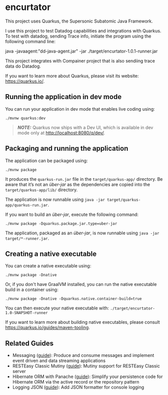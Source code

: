 # encurtator

This project uses Quarkus, the Supersonic Subatomic Java Framework.

I use this project to test Datadog capabilities and integrations with Quarkus. 
To test with datadog, sending Trace info, initiate the program using the following command line: 

java -javaagent:"dd-java-agent.jar" -jar ./target/encurtator-1.0.1-runner.jar

This project integrates with Compainer project that is also sendiing trace data do Datadog.

If you want to learn more about Quarkus, please visit its website: <https://quarkus.io/>.

## Running the application in dev mode

You can run your application in dev mode that enables live coding using:

```shell script
./mvnw quarkus:dev
```

> **_NOTE:_**  Quarkus now ships with a Dev UI, which is available in dev mode only at <http://localhost:8080/q/dev/>.

## Packaging and running the application

The application can be packaged using:

```shell script
./mvnw package
```

It produces the `quarkus-run.jar` file in the `target/quarkus-app/` directory.
Be aware that it’s not an _über-jar_ as the dependencies are copied into the `target/quarkus-app/lib/` directory.

The application is now runnable using `java -jar target/quarkus-app/quarkus-run.jar`.

If you want to build an _über-jar_, execute the following command:

```shell script
./mvnw package -Dquarkus.package.jar.type=uber-jar
```

The application, packaged as an _über-jar_, is now runnable using `java -jar target/*-runner.jar`.

## Creating a native executable

You can create a native executable using:

```shell script
./mvnw package -Dnative
```

Or, if you don't have GraalVM installed, you can run the native executable build in a container using:

```shell script
./mvnw package -Dnative -Dquarkus.native.container-build=true
```

You can then execute your native executable with: `./target/encurtator-1.0-SNAPSHOT-runner`

If you want to learn more about building native executables, please consult <https://quarkus.io/guides/maven-tooling>.

## Related Guides

- Messaging ([guide](https://quarkus.io/guides/messaging)): Produce and consume messages and implement event driven and
  data streaming applications
- RESTEasy Classic Mutiny ([guide](https://quarkus.io/guides/resteasy#reactive)): Mutiny support for RESTEasy Classic
  server
- Hibernate ORM with Panache ([guide](https://quarkus.io/guides/hibernate-orm-panache)): Simplify your persistence code
  for Hibernate ORM via the active record or the repository pattern
- Logging JSON ([guide](https://quarkus.io/guides/logging#json-logging)): Add JSON formatter for console logging
